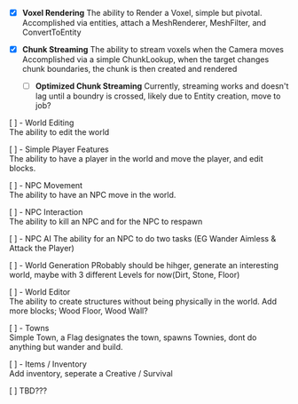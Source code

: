 
- [X] **Voxel Rendering**
The ability to Render a Voxel, simple but pivotal.
Accomplished via entities, attach a MeshRenderer, MeshFilter, and ConvertToEntity

- [X] **Chunk Streaming** 
The ability to stream voxels when the Camera moves
Accomplished via a simple ChunkLookup, when the target changes chunk boundaries, the chunk is then created and rendered
	- [ ] **Optimized Chunk Streaming** 
	Currently, streaming works and doesn't lag until a boundry is crossed, likely due to Entity creation, move to job?

[ ] - World Editing <br/>
The ability to edit the world

[ ] - Simple Player Features <br/>
The ability  to have a player in the world and move the player, and edit blocks.

[ ] - NPC Movement <br/>
The ability to have an NPC move in the world.

[ ] - NPC Interaction <br/>
The ability to kill an NPC and for the NPC to respawn

[ ] - NPC AI
The ability for an NPC to do two tasks (EG Wander Aimless & Attack the Player)
 
[ ] - World Generation
PRobably should be hihger, generate an interesting world, maybe with 3 different Levels for now(Dirt, Stone, Floor)

[ ] - World Editor <br/>
The ability to create structures without being physically in the world. Add more blocks; Wood Floor, Wood Wall?

[ ] - Towns <br/>
Simple Town, a Flag designates the town, spawns Townies, dont do anything but wander and build.

[ ] - Items / Inventory <br/>
Add inventory, seperate a Creative / Survival

[ ] TBD??? <br/>